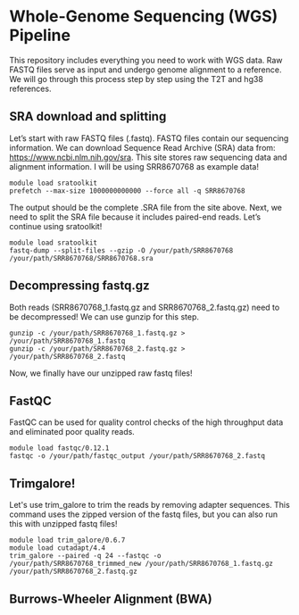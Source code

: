 # Whole-Genome Sequencing (WGS) Pipeline

This repository includes everything you need to work with WGS data. Raw FASTQ files serve as input and undergo genome alignment to a reference. We will go through this process step by step using the T2T and hg38 references.

## SRA download and splitting
Let’s start with raw FASTQ files (.fastq). FASTQ files contain our sequencing information. We can download Sequence Read Archive (SRA) data from: https://www.ncbi.nlm.nih.gov/sra. This site stores raw sequencing data and alignment information. I will be using SRR8670768 as example data!

```
module load sratoolkit
prefetch --max-size 1000000000000 --force all -q SRR8670768
```

The output should be the complete .SRA file from the site above. Next, we need to split the SRA file because it includes paired-end reads. Let’s continue using sratoolkit! 

```
module load sratoolkit
fastq-dump --split-files --gzip -O /your/path/SRR8670768 /your/path/SRR8670768/SRR8670768.sra
```

## Decompressing fastq.gz

Both reads (SRR8670768_1.fastq.gz and SRR8670768_2.fastq.gz) need to be decompressed! We can use gunzip for this step.

```
gunzip -c /your/path/SRR8670768_1.fastq.gz > /your/path/SRR8670768_1.fastq
gunzip -c /your/path/SRR8670768_2.fastq.gz > /your/path/SRR8670768_2.fastq
```

Now, we finally have our unzipped raw fastq files!

## FastQC

FastQC can be used for quality control checks of the high throughput data and eliminated poor quality reads.

```
module load fastqc/0.12.1
fastqc -o /your/path/fastqc_output /your/path/SRR8670768_2.fastq
```

## Trimgalore!

Let's use trim_galore to trim the reads by removing adapter sequences. This command uses the zipped version of the fastq files, but you can also run this with unzipped fastq files!

```
module load trim_galore/0.6.7
module load cutadapt/4.4
trim_galore --paired -q 24 --fastqc -o /your/path/SRR8670768_trimmed_new /your/path/SRR8670768_1.fastq.gz /your/path/SRR8670768_2.fastq.gz
```

## Burrows-Wheeler Alignment (BWA)


